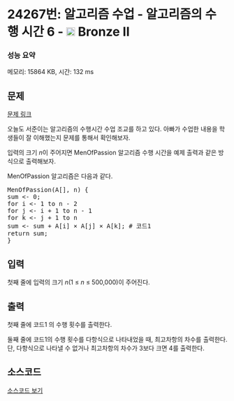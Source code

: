 # 24267번: 알고리즘 수업 - 알고리즘의 수행 시간 6 - <img src="https://static.solved.ac/tier_small/4.svg" style="height:20px" /> Bronze II

<!-- performance -->
### 성능 요약
메모리: 15864 KB, 시간: 132 ms
<!-- end -->

## 문제

[문제 링크](https://boj.kr/24267)

<p>오늘도 서준이는 알고리즘의 수행시간 수업 조교를 하고 있다. 아빠가 수업한 내용을 학생들이 잘 이해했는지 문제를 통해서 확인해보자.</p>

<p>입력의 크기 <em>n</em>이 주어지면 MenOfPassion 알고리즘 수행 시간을 예제 출력과 같은 방식으로 출력해보자.</p>

<p>MenOfPassion 알고리즘은 다음과 같다.</p>

<pre>MenOfPassion(A[], n) {
sum &lt;- 0;
for i &lt;- 1 to n - 2
for j &lt;- i + 1 to n - 1
for k &lt;- j + 1 to n
sum &lt;- sum + A[i] × A[j] × A[k]; # 코드1
return sum;
}</pre>

## 입력

<p>첫째 줄에 입력의 크기 <em>n</em>(1 ≤ <i>n</i> ≤ 500,000)이 주어진다.</p>

## 출력

<p>첫째 줄에 코드1 의 수행 횟수를 출력한다.</p>

<p>둘째 줄에 코드1의 수행 횟수를 다항식으로 나타내었을 때, 최고차항의 차수를 출력한다. 단, 다항식으로 나타낼 수 없거나 최고차항의 차수가 3보다 크면 4를 출력한다.</p>

## 소스코드

[소스코드 보기](Main.java)